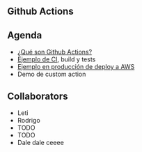 ## Github Actions

## Agenda

- [¿Qué son Github Actions?](https://github.com/features/actions)
- [Ejemplo de CI](https://github.com/rodrigojv/spring-boot-test-github-actions), build y tests
- [Ejemplo en producción de deploy a AWS](https://github.com/Asepy/fishswarm-frontend)
- Demo de custom action

## Collaborators

- Leti
- Rodrigo
- TODO
- TODO
- Dale dale ceeee
